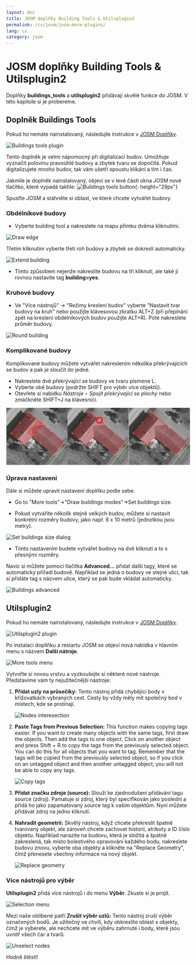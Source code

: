```yaml
---
layout: doc
title: JOSM doplňky Building Tools & Utilsplugin2
permalink: /cs/josm/josm-more-plugins/
lang: cs
category: josm
---
```


JOSM doplňky Building Tools & Utilsplugin2
============


Doplňky **buildings_tools** a **utilsplugin2** přidávají skvělé funkce do JOSM. V této kapitole si je probereme.  

Doplněk Buildings Tools
--------------------------

Pokud ho nemáte nainstalovaný, následujte instrukce v [JOSM Doplňky](/cs/josm/josm-plugins).  

![Buildings tools plugin][]

Tento doplněk je velmi nápomocný při digitalizaci budov. Umožňuje vyznačit polovinu pravoúhlé budovy a zbytek tvaru se dopočítá. Pokud digitalizujete mnoho budov, tak vám ušetří spoustu klikání a tím i čas.  

Jakmile je doplněk nainstalovaný, objeví se v levé části okna JOSM nové tlačítko, které vypadá takhle: ![Buildings tools button][]{: height="29px"}

Spusťte JOSM a stáhněte si oblast, ve které chcete vytvářet budovy.  

### Obdélníkové budovy

* Vyberte building tool a nakreslete na mapu přímku dvěma kliknutími.  

![Draw edge][]

Třetím kliknutím vyberte třetí roh budovy a zbytek se dokreslí automaticky.  

![Extend building][]

* Tímto způsobem nejenže nakreslíte budovu na tři kliknutí, ale také jí rovnou nastavíte tag **building=yes**.  

### Kruhové budovy

* Ve "Více nástrojů" -> "Režimy kreslení budov" vyberte "Nastavit tvar budovy na kruh" nebo použijte klávesovou zkratku ALT+Z (při přepínání zpět na kreslení obdélníkových budov použijte ALT+R). Poté nakreslete průměr budovy.

![Round building][]

### Komplikované budovy

Komplikované budovy můžete vytvářet nakreslením několika překrývajících se budov a pak je sloučit do jedné.  

* Nakreslete dvě překrývající se budovy ve tvaru písmene L.  
* Vyberte obě budovy (podržte SHIFT pro výběr více objektů).  
* Otevřete si nabídku *Nástroje ‣ Spojit překrývající se plochy* nebo zmáčkněte SHIFT+J na klávesnici.  

![Merge buildings][]

### Úprava nastavení

Dále si můžete upravit nastavení doplňku podle sebe.  

* Go to "More tools"->"Draw buildings modes"->Set buildings size.

* Pokud vytváříte několik stejně velkých budov, můžete si nastavit konkrétní rozměry budovy, jako např. 6 x 10 metrů (jednotkou jsou metry).  

![Set buildings size dialog][]

* Tímto nastavením budete vytvářet budovy na dvě kliknutí a to s přesnými rozměry.  

Navíc si můžete pomocí tlačítka **Advanced...** přidat další tagy, které se automaticky přiřadí budově. Například se jedná o budovy ve stejné ulici, tak si přidáte tag s názvem ulice, který se pak bude vkládat automaticky.  

![Buildings advanced][]


Utilsplugin2
-------------

Pokud ho nemáte nainstalovaný, následujte instrukce v [JOSM Doplňky](/cs/josm/josm-plugins).  

![Utilsplugin2 plugin][]

Po instalaci dopllňku a restartu JOSM se objeví nová nabídka v hlavním menu s názvem **Další nátroje**.  

![More tools menu][]

Vytvořte si novou vrstvu a vyzkoušejte si některé nové nástroje. Představíme vám ty nejužitečnější nástroje:  

1. **Přidat uzly na průsečíky:**  Tento nástroj přidá chybějící body v křižovatkách vybraných cest. Cesty by vždy měly mít společný bod v místech, kde se protínají.  

    ![Nodes interesection][]

2. **Paste Tags from Previous Selection:**  This function makes copying tags easier.  If you want to create many objects with the same tags, first draw the objects.  Then add the tags to one object.  Click on another object and press Shift + R to copy the tags from the previously selected object.  You can do this for all objects that you want to tag.  Remember that the tags will be copied from the previously selected object, so if you click on an untagged object and then another untagged object, you will not be able to copy any tags.  

    ![Copy tags][]

3. **Přidat značku zdroje (source):** Slouží ke zjednodušení přidávání tagu source (zdroj). Pamatuje si zdroj, který byl specifikován jako poslední a přidá ho jako zapamatovaný source tag k vašim objektům. Nyní můžete přidávat zdroj na jedno kliknutí.  

4. **Nahradit geometrii:** Skvělý nástroj, když chcete překreslit špatně tvarovaný objekt, ale zároveň chcete zachovat historii, atributy a ID číslo objektu. Například narazíte na budovu, která je složitá a špatně zakreslená, tak místo bolestivého opravování každého bodu, nakreslete budovu znovu, vyberte oba objekty a klikněte na "Replace Geometry", čímž přenesete všechny informace na nový objekt.  

    ![Replace geometry][]


### Více nástrojů pro výběr

**Utilsplugin2** přidá více nástrojů i do menu **Výběr**. Zkuste si je projít.  

![Selection menu][]

Mezi naše oblíbené patří **Zrušit výběr uzlů:** Tento nástroj zruší výběr označených bodů. Je užitečný ve chvíli, kdy obkreslíte oblast s objekty, čímž je vyberete, ale nechcete mít ve výběru zahrnuté i body, které jsou uvnitř všech čar a tvarů.  

![Unselect nodes][]

Hodně štěstí!  


[Buildings tools plugin]: /images/josm/buildings_tools-plugin.png
[Buildings tools button]: /images/josm/buildings_tools-button.png
[Draw edge]: /images/josm/draw-edge.png
[Extend building]: /images/josm/extend-building.png
[Merge buildings]: /images/josm/merge-buildings.png
[Set buildings size]: /images/josm/set-buildings-size.png
[Set buildings size dialog]: /images/josm/set-buildings-size-dialog.png
[Buildings advanced]: /images/josm/buildings-advanced.png
[Utilsplugin2 plugin]: /images/josm/utilsplugin2-plugin.png
[More tools menu]: /images/josm/more-tools-menu.png
[Nodes interesection]: /images/josm/utilsplugin2-nodes-intersection.png
[Copy tags]: /images/josm/utilsplugin2-copy-tags.png
[Replace geometry]: /images/josm/utilsplugin2-replace-geometry.png
[Selection menu]: /images/josm/selection-menu.png
[Unselect nodes]: /images/josm/utilsplugin2-unselect-nodes.png
[Round building]: /images/josm/buildings_tools-round.png

